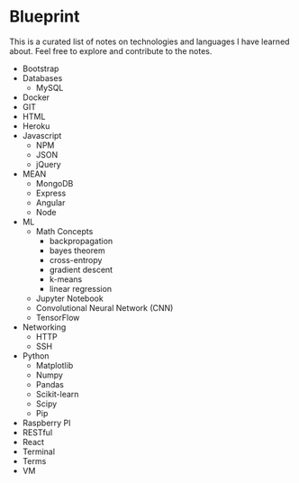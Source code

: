 # Blueprint  
  
This is a curated list of notes on technologies and languages I have learned about. Feel free to explore and contribute to the notes.  

+ Bootstrap
+ Databases
   + MySQL
+ Docker 
+ GIT
+ HTML
+ Heroku 
+ Javascript  
   + NPM
   + JSON
   + jQuery
+ MEAN
   + MongoDB
   + Express
   + Angular 
   + Node
+ ML
   + Math Concepts 
      + backpropagation
      + bayes theorem
      + cross-entropy
      + gradient descent
      + k-means
      + linear regression
   + Jupyter Notebook
   + Convolutional Neural Network (CNN)
   + TensorFlow
+ Networking
   + HTTP
   + SSH
+ Python
   + Matplotlib
   + Numpy
   + Pandas
   + Scikit-learn
   + Scipy
   + Pip
+ Raspberry PI
+ RESTful
+ React
+ Terminal 
+ Terms
+ VM
